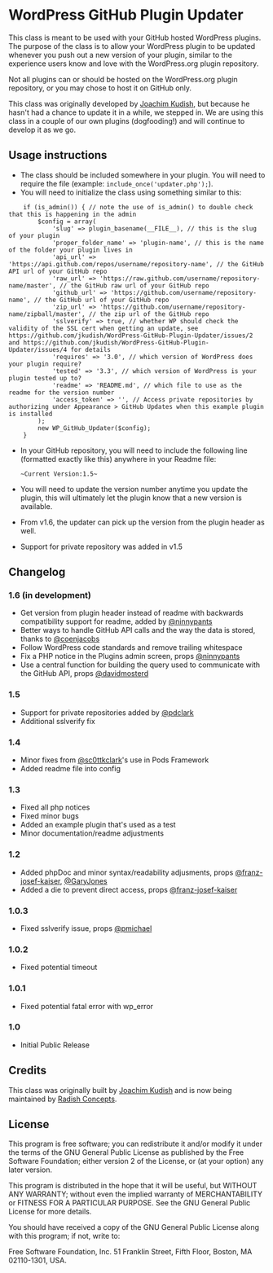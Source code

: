 # WordPress GitHub Plugin Updater

This class is meant to be used with your GitHub hosted WordPress plugins. The purpose of the class is to allow your WordPress plugin to be updated whenever you push out a new version of your plugin, similar to the experience users know and love with the WordPress.org plugin repository.

Not all plugins can or should be hosted on the WordPress.org plugin repository, or you may chose to host it on GitHub only.

This class was originally developed by [Joachim Kudish](https://github.com/jkudish), but because he hasn't had a chance to update it in a while, we stepped in. We are using this class in a couple of our own plugins (dogfooding!) and will continue to develop it as we go.

## Usage instructions
* The class should be included somewhere in your plugin. You will need to require the file (example: `include_once('updater.php');`).
* You will need to initialize the class using something similar to this:

```
	if (is_admin()) { // note the use of is_admin() to double check that this is happening in the admin
		$config = array(
			'slug' => plugin_basename(__FILE__), // this is the slug of your plugin
			'proper_folder_name' => 'plugin-name', // this is the name of the folder your plugin lives in
			'api_url' => 'https://api.github.com/repos/username/repository-name', // the GitHub API url of your GitHub repo
			'raw_url' => 'https://raw.github.com/username/repository-name/master', // the GitHub raw url of your GitHub repo
			'github_url' => 'https://github.com/username/repository-name', // the GitHub url of your GitHub repo
			'zip_url' => 'https://github.com/username/repository-name/zipball/master', // the zip url of the GitHub repo
			'sslverify' => true, // whether WP should check the validity of the SSL cert when getting an update, see https://github.com/jkudish/WordPress-GitHub-Plugin-Updater/issues/2 and https://github.com/jkudish/WordPress-GitHub-Plugin-Updater/issues/4 for details
			'requires' => '3.0', // which version of WordPress does your plugin require?
			'tested' => '3.3', // which version of WordPress is your plugin tested up to?
			'readme' => 'README.md', // which file to use as the readme for the version number
			'access_token' => '', // Access private repositories by authorizing under Appearance > GitHub Updates when this example plugin is installed
		);
		new WP_GitHub_Updater($config);
	}
```

* In your GitHub repository, you will need to include the following line (formatted exactly like this) anywhere in your Readme file:

	`~Current Version:1.5~`

* You will need to update the version number anytime you update the plugin, this will ultimately let the plugin know that a new version is available.

* From v1.6, the updater can pick up the version from the plugin header as well.

* Support for private repository was added in v1.5

## Changelog

### 1.6 (in development)
* Get version from plugin header instead of readme with backwards compatibility support for readme, added by [@ninnypants](https://github.com/ninnypants)
* Better ways to handle GitHub API calls and the way the data is stored, thanks to [@coenjacobs](https://github.com/coenjacobs)
* Follow WordPress code standards and remove trailing whitespace
* Fix a PHP notice in the Plugins admin screen, props [@ninnypants](https://github.com/ninnypants)
* Use a central function for building the query used to communicate with the GitHub API, props [@davidmosterd](https://github.com/davidmosterd)


### 1.5
* Support for private repositories added by [@pdclark](http://profiles.wordpress.org/pdclark)
* Additional sslverify fix

### 1.4
* Minor fixes from [@sc0ttkclark](https://github.com/sc0ttkclark)'s use in Pods Framework
* Added readme file into config

### 1.3
* Fixed all php notices
* Fixed minor bugs
* Added an example plugin that's used as a test
* Minor documentation/readme adjustments

### 1.2
* Added phpDoc and minor syntax/readability adjusments, props [@franz-josef-kaiser](https://github.com/franz-josef-kaiser), [@GaryJones](https://github.com/GaryJones)
* Added a die to prevent direct access, props [@franz-josef-kaiser](https://github.com/franz-josef-kaiser)

### 1.0.3
* Fixed sslverify issue, props [@pmichael](https://github.com/pmichael)

### 1.0.2
* Fixed potential timeout

### 1.0.1
* Fixed potential fatal error with wp_error

### 1.0
* Initial Public Release

## Credits
This class was originally built by [Joachim Kudish](http://jkudish.com "Joachim Kudish") and is now being maintained by [Radish Concepts](http://www.radishconcepts.com/).

## License
This program is free software; you can redistribute it and/or modify it under the terms of the GNU General Public License as published by the Free Software Foundation; either version 2 of the License, or (at your option) any later version.

This program is distributed in the hope that it will be useful, but WITHOUT ANY WARRANTY; without even the implied warranty of MERCHANTABILITY or FITNESS FOR A PARTICULAR PURPOSE.  See the GNU General Public License for more details.

You should have received a copy of the GNU General Public License along with this program; if not, write to:

Free Software Foundation, Inc.
51 Franklin Street, Fifth Floor,
Boston, MA
02110-1301, USA.
